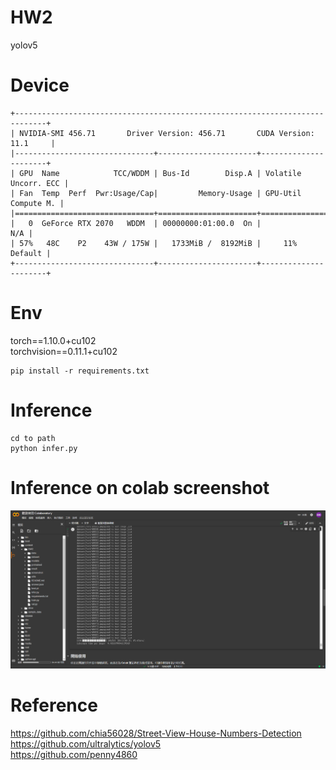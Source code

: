 # HW2
 yolov5

# Device
```
+-----------------------------------------------------------------------------+
| NVIDIA-SMI 456.71       Driver Version: 456.71       CUDA Version: 11.1     |
|-------------------------------+----------------------+----------------------+
| GPU  Name            TCC/WDDM | Bus-Id        Disp.A | Volatile Uncorr. ECC |
| Fan  Temp  Perf  Pwr:Usage/Cap|         Memory-Usage | GPU-Util  Compute M. |
|===============================+======================+======================|
|   0  GeForce RTX 2070   WDDM  | 00000000:01:00.0  On |                  N/A |
| 57%   48C    P2    43W / 175W |   1733MiB /  8192MiB |     11%      Default |
+-------------------------------+----------------------+----------------------+
```
# Env
torch==1.10.0+cu102 <br>
torchvision==0.11.1+cu102 <br>
```
pip install -r requirements.txt
```
# Inference
```
cd to path
python infer.py
```

# Inference on colab screenshot
![image](https://github.com/jeffchengtw/HW2/blob/main/screenshot/inference_colab.PNG)

# Reference
https://github.com/chia56028/Street-View-House-Numbers-Detection<br>
https://github.com/ultralytics/yolov5<br>
https://github.com/penny4860<br>
